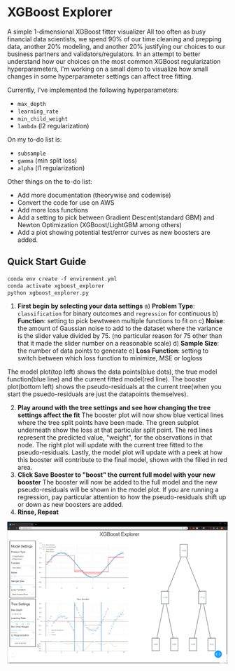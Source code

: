 # XGBoost Explorer
A simple 1-dimensional XGBoost fitter visualizer
All too often as busy financial data scientists, we spend 90% of our time cleaning and prepping data, another 20% modeling, and another 20% justifying our choices to our business partners and validators/regulators. In an attempt to better understand how our choices on the most common XGBoost regularization hyperparameters, I'm working on a small demo to visualize how small changes in some hyperparameter settings can affect tree fitting.

Currently, I've implemented the following hyperparameters:
- `max_depth`
- `learning_rate`
- `min_child_weight`
- `lambda` (l2 regularization)

On my to-do list is:
- `subsample`
- `gamma` (min split loss)
- `alpha` (l1 regularization)


Other things on the to-do list:
 - Add more documentation (theorywise and codewise)
 - Convert the code for use on AWS
 - Add more loss functions
 - Add a setting to pick between Gradient Descent(standard GBM) and Newton Optimization (XGBoost/LightGBM among others)
 - Add a plot showing potential test/error curves as new boosters are added.

## Quick Start Guide
```
conda env create -f environment.yml
conda activate xgboost_explorer
python xgboost_explorer.py
```


1) **First begin by selecting your data settings**
 a) **Problem Type**: `classification` for binary outcomes and `regression` for continuous
 b) **Function**:  setting to pick bewtween multiple functions to fit on
 c) **Noise**: the amount of Gaussian noise to add to the dataset where the variance is the slider value divided by 75. (no particular reason for 75 other than that it made the slider number on a reasonable scale) 
 d) **Sample Size**: the number of data points to generate
 e) **Loss Function**: setting to switch between which loss function to minimize, MSE or logloss

The model plot(top left) shows the data points(blue dots), the true model function(blue line) and the current fitted model(red line).
The booster plot(bottom left) shows the pseudo-residuals at the current tree(when you start the psuedo-residuals are just the datapoints themselves).

2) **Play around with the tree settings and see how changing the tree settings affect the fit**
The booster plot will now show blue vertical lines where the tree split points have been made. The green subplot underneath show the loss at that particular split point. The red lines represent the predicted value, "weight", for the observations in that node. The right plot will update with the current tree fitted to the pseudo-residuals. Lastly, the model plot will update with a peek at how this booster will contribute to the final model, shown with the filled in red area.
3) **Click Save Booster to "boost" the current full model with your new booster**
The booster will now be added to the full model and the new pseudo-residuals will be shown in the model plot. If you are running a regression, pay particular attention to how the pseudo-residuals shift up or down as new boosters are added.
4) **Rinse, Repeat** 

![dashboard screenshot](https://github.com/ryanshiroma/XGBoost_Explorer/blob/master/xgboost_explorer_dashboard.png)
